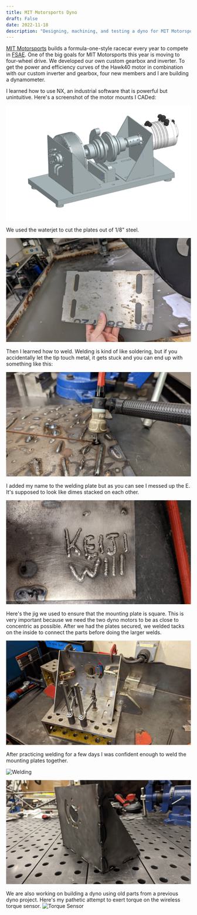 ```yaml
---
title: MIT Motorsports Dyno
draft: False
date: 2022-11-18
description: "Designing, machining, and testing a dyno for MIT Motorsports"
---
```


[MIT Motorsports](https://fsae.mit.edu/) builds a formula-one-style racecar every year to compete in [FSAE](https://en.wikipedia.org/wiki/Formula_SAE). One of the big goals for MIT Motorsports this year is moving to four-wheel drive. We developed our own custom gearbox and inverter. To get the power and efficiency curves of the Hawk40 motor in combination with our custom inverter and gearbox, four new members and I are building a dynamometer. 

I learned how to use NX, an industrial software that is powerful but unintuitive. Here's a screenshot of the motor mounts I CADed:

![Dyno CAD](images/dyno_cad.png)

We used the waterjet to cut the plates out of 1/8" steel.

![Waterjet Plates](images/waterjet_plates.jpg)

Then I learned how to weld. Welding is kind of like soldering, but if you accidentally let the tip touch metal, it gets stuck and you can end up with something like this:

![Welding Fail](images/welding_fail.jpg)

I added my name to the welding plate but as you can see I messed up the E. It's supposed to look like dimes stacked on each other.

![Welding Name](images/welding_names.jpg)

Here's the jig we used to ensure that the mounting plate is square. This is very important because we need the two dyno motors to be as close to concentric as possible. After we had the plates secured, we welded tacks on the inside to connect the parts before doing the larger welds.

![Dyno Jig](images/dyno_jig.jpg)

After practicing welding for a few days I was confident enough to weld the mounting plates together.

![Welding](images/welding.gif)

![Dyno Mount](images/dyno_mount.jpg)

We are also working on building a dyno using old parts from a previous dyno project. Here's my pathetic attempt to exert torque on the wireless torque sensor. 
![Torque Sensor](https://media.giphy.com/media/mbjLNL0kCoVY1VAzm6/giphy.gif)

<script src="https://utteranc.es/client.js"
        repo="keiji-imai/blog"
        issue-term="pathname"
        label="Comments"
        theme="github-dark-orange"
        crossorigin="anonymous"
        async>
</script>